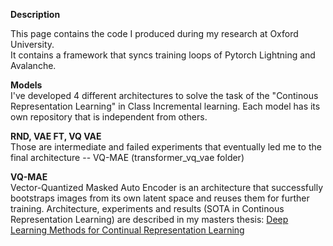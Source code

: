 **Description**

This page contains the code I produced during my research at Oxford University.  
It contains a framework that syncs training loops of Pytorch Lightning and Avalanche.

**Models**  
I've developed 4 different architectures to solve the task of the "Continous Representation Learning" in Class Incremental learning. 
Each model has its own repository that is independent from others.

**RND, VAE FT, VQ VAE**  
Those are intermediate and failed experiments that eventually led me to the final architecture -- VQ-MAE (transformer_vq_vae folder)

**VQ-MAE**  
Vector-Quantized Masked Auto Encoder is an architecture that successfully bootstraps images from its own latent space and reuses them for further training.
Architecture, experiments and results (SOTA in Continous Representation Learning) are described in my masters thesis:
[Deep Learning Methods for Continual
Representation Learning](https://drive.google.com/file/d/1gz64N2WN5eoSBkObWaYj1AYzmuAAKg_8/view?usp=sharing)
